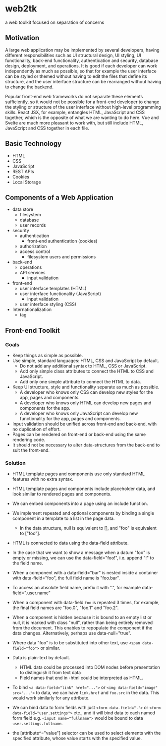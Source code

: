 # web2tk

a web toolkit focused on separation of concerns

## Motivation

A large web application may be implemented by several developers, having different responsibilities such as UI structural design, UI styling, UI functionality, back-end functionality, authentication and security, database design, deployment, and operations. It is good if each developer can work independently as much as possible, so that for example the user interface can be styled or themed without having to edit the files that define its structure, and the user interface structure can be rearranged without having to change the backend.

Popular front-end web frameworks do not separate these elements sufficiently, so it would not be possible for a front-end developer to change the styling or structure of the user interface without high-level programming skills. React JSX, for example, entangles HTML, JavaScript and CSS together, which is the opposite of what we are wanting to do here. Vue and Svelte are much more pleasant to work with, but still include HTML, JavaScript and CSS together in each file.


## Basic Technology

- HTML
- CSS
- JavaScript
- REST APIs
- Cookies
- Local Storage

## Components of a Web Application

- data store
  - filesystem
  - database
  - user records
- security
  - authentication
    - front-end authentication (cookies)
  - authorization
  - access control
    - filesystem users and permissions
- back-end
  - operations
  - API services
    - input validation
- front-end
  - user interface templates (HTML)
  - user interface functionality (JavaScript)
    - input validation
  - user interface styling (CSS)
- Internationalization
  - tag

## Front-end Toolkit

### Goals

- Keep things as simple as possible.
- Use simple, standard languages: HTML, CSS and JavaScript by default.
  - Do not add any additional syntax to HTML, CSS or JavaScript.
  - Add only simple class attributes to connect the HTML to CSS and JavaScript.
  - Add only one simple attribute to connect the HTML to data.
- Keep UI structure, style and functionality separate as much as possible.
  - A developer who knows only CSS can develop new styles for the app, pages and components.
  - A developer who knows only HTML can develop new pages and components for the app.
  - A developer who knows only JavaScript can develop new functionality for the app, pages and components.
- Input validation should be unified across front-end and back-end, with no duplication of effort.
- Pages can be rendered on front-end or back-end using the same rendering code.
- It should not be necessary to alter data-structures from the back-end to suit the front-end.

### Solution

- HTML template pages and components use only standard HTML features with no extra syntax.
- HTML template pages and components include placeholder data, and look similar to rendered pages and components.
- We can embed components into a page using an include function.
- We implement repeated and optional components by binding a single component in a template to a list in the page data.
  - In the data structure, null is equivalent to [], and "foo" is equivalent to ["foo"].
- HTML is connected to data using the data-field attribute.

- In the case that we want to show a message when a datum "foo" is empty or missing, we can use the data-field="foo!", i.e. append "!" to the field name.
- When a component with a data-field="bar" is nested inside a container with data-field="foo", the full field name is "foo.bar".
- To access an absolute field name, prefix it with ".", for example data-field=".user.name"
- When a component with data-field `foo` is repeated 3 times, for example, the final field names are "foo.0", "foo.1" and "foo.2".
- When a component is hidden because it is bound to an empty list or null, it is marked with class "null", rather than being entirely removed from the document. This enables to repopulate the component if the data changes. Alternatively, perhaps use data-null="true".
- Where data "foo" is to be substituted into other text, use `<span data-field="foo">` or similar.
- Data is plain-text by default.
  - HTML data could be processed into DOM nodes before presentation to distinguish it from text data
  - Field names that end in -html could be interpreted as HTML.
- To bind `<a data-field="link" href="...">` or `<img data-field="image" src="...">` to data, we can have `link.href` and `foo.src` in the data. This would work similarly for any attribute.
- We can bind data to form fields with just `<form data-field=".">` or `<form data-field="user.settings">` etc., and it will bind data to each named form field e.g. `<input name="fullname">` would be bound to data `user.settings.fullname`.
- the [attribute^="value"] selector can be used to select elements with the specified attribute, whose value starts with the specified value.
